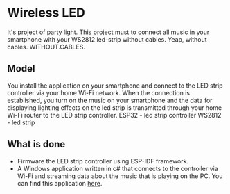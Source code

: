 Wireless LED
==========================
It's project of party light. This project must to connect all music in your smartphone with your WS2812 led-strip without cables.
Yeap, without cables.
WITHOUT.CABLES.

##  Model
You install the application on your smartphone and connect to the LED strip controller via your home Wi-Fi network.
When the connection is established, you turn on the music on your smartphone and the data for displaying lighting effects on the led strip is transmitted through your home Wi-Fi router to the LED strip controller.
ESP32 - led strip controller
WS2812 - led strip

## What is done

* Firmware the LED strip controller using ESP-IDF framework.
* A Windows application written in c# that connects to the controller via Wi-Fi and streaming data about the music that is playing on the PC.
You can find this application [here](https://github.com/illidan112/AudioSpectrum).